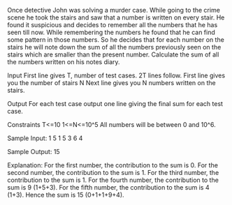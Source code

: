 Once detective John was solving a murder case. While going to the crime scene he took the stairs and saw that a number is written on every stair. He found it suspicious and decides to remember all the numbers that he has seen till now. While remembering the numbers he found that he can find some pattern in those numbers. So he decides that for each number on the stairs he will note down the sum of all the numbers previously seen on the stairs which are smaller than the present number. Calculate the sum of all the numbers written on his notes diary.

Input
First line gives T, number of test cases.
2T lines follow.
First line gives you the number of stairs N
Next line gives you N numbers written on the stairs.

Output
For each test case output one line giving the final sum for each test case.

Constraints
T<=10
1<=N<=10^5
All numbers will be between 0 and 10^6.

Sample Input:
1
5
1 5 3 6 4

Sample Output:
15

Explanation:
For the first number, the contribution to the sum is 0.
For the second number, the contribution to the sum is 1.
For the third number, the contribution to the sum is 1.
For the fourth number, the contribution to the sum is 9 (1+5+3).
For the fifth number, the contribution to the sum is 4 (1+3).
Hence the sum is 15 (0+1+1+9+4).